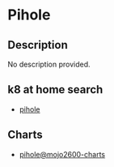 # Pihole

## Description

No description provided.

## k8 at home search

- [pihole](https://nanne.dev/k8s-at-home-search/#/pihole)

## Charts

- [pihole@mojo2600-charts](https://mojo2600.github.io/pihole-kubernetes/)
